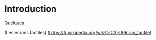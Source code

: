 # Introduction #

Quelques

(Les écrans tactiles) (https://fr.wikipedia.org/wiki/%C3%89cran_tactile)

